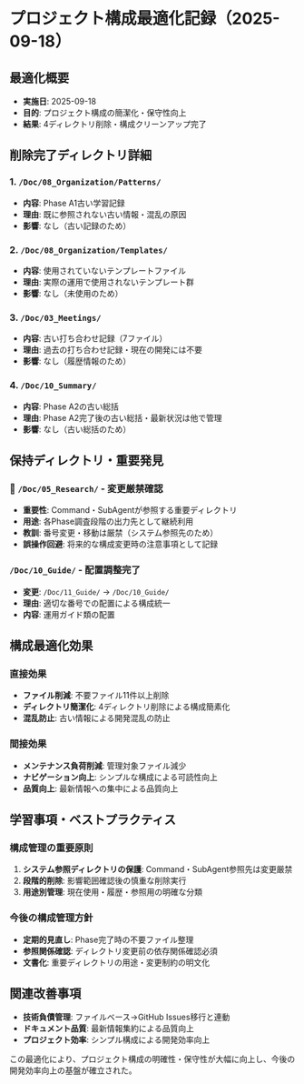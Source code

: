 # プロジェクト構成最適化記録（2025-09-18）

## 最適化概要
- **実施日**: 2025-09-18
- **目的**: プロジェクト構成の簡潔化・保守性向上
- **結果**: 4ディレクトリ削除・構成クリーンアップ完了

## 削除完了ディレクトリ詳細

### 1. `/Doc/08_Organization/Patterns/`
- **内容**: Phase A1古い学習記録
- **理由**: 既に参照されない古い情報・混乱の原因
- **影響**: なし（古い記録のため）

### 2. `/Doc/08_Organization/Templates/`
- **内容**: 使用されていないテンプレートファイル
- **理由**: 実際の運用で使用されないテンプレート群
- **影響**: なし（未使用のため）

### 3. `/Doc/03_Meetings/`
- **内容**: 古い打ち合わせ記録（7ファイル）
- **理由**: 過去の打ち合わせ記録・現在の開発には不要
- **影響**: なし（履歴情報のため）

### 4. `/Doc/10_Summary/`
- **内容**: Phase A2の古い総括
- **理由**: Phase A2完了後の古い総括・最新状況は他で管理
- **影響**: なし（古い総括のため）

## 保持ディレクトリ・重要発見

### 🔴 `/Doc/05_Research/` - 変更厳禁確認
- **重要性**: Command・SubAgentが参照する重要ディレクトリ
- **用途**: 各Phase調査段階の出力先として継続利用
- **教訓**: 番号変更・移動は厳禁（システム参照先のため）
- **誤操作回避**: 将来的な構成変更時の注意事項として記録

### `/Doc/10_Guide/` - 配置調整完了
- **変更**: `/Doc/11_Guide/` → `/Doc/10_Guide/`
- **理由**: 適切な番号での配置による構成統一
- **内容**: 運用ガイド類の配置

## 構成最適化効果

### 直接効果
- **ファイル削減**: 不要ファイル11件以上削除
- **ディレクトリ簡潔化**: 4ディレクトリ削除による構成簡素化
- **混乱防止**: 古い情報による開発混乱の防止

### 間接効果
- **メンテナンス負荷削減**: 管理対象ファイル減少
- **ナビゲーション向上**: シンプルな構成による可読性向上
- **品質向上**: 最新情報への集中による品質向上

## 学習事項・ベストプラクティス

### 構成管理の重要原則
1. **システム参照ディレクトリの保護**: Command・SubAgent参照先は変更厳禁
2. **段階的削除**: 影響範囲確認後の慎重な削除実行
3. **用途別管理**: 現在使用・履歴・参照用の明確な分類

### 今後の構成管理方針
- **定期的見直し**: Phase完了時の不要ファイル整理
- **参照関係確認**: ディレクトリ変更前の依存関係確認必須
- **文書化**: 重要ディレクトリの用途・変更制約の明文化

## 関連改善事項
- **技術負債管理**: ファイルベース→GitHub Issues移行と連動
- **ドキュメント品質**: 最新情報集約による品質向上
- **プロジェクト効率**: シンプル構成による開発効率向上

この最適化により、プロジェクト構成の明確性・保守性が大幅に向上し、今後の開発効率向上の基盤が確立された。
